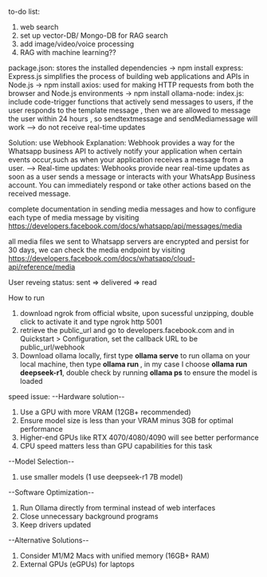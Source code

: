 to-do list: 
1. web search
2. set up vector-DB/ Mongo-DB for RAG search
3. add image/video/voice processing
4. RAG with machine learning??



package.json: stores the installed dependencies 
    -> npm install express: Express.js simplifies the process of building web applications and APIs in Node.js
    -> npm install axios: used for making HTTP requests from both the browser and Node.js environments
    -> npm install ollama-node: 
index.js: 
include code-trigger functions that actively send messages to users, if the user responds to the template message , then we are allowed to message the user within 24 hours , so sendtextmessage and sendMediamessage will work
--> do not receive real-time updates

Solution: use Webhook
Explanation: Webhook provides a way for the Whatsapp business API to actively notify your application when certain events occur,such as when your application receives a message from a user.
--> Real-time updates: Webhooks provide near real-time updates as soon as a user sends a message or interacts with your WhatsApp Business account. You can immediately respond or take other actions based on the received message.

complete documentation in sending media messages and how to configure each type of media message by visiting
https://developers.facebook.com/docs/whatsapp/api/messages/media

all media files we sent to Whatsapp servers are encrypted and persist for 30 days, we can check the media endpoint by visiting
https://developers.facebook.com/docs/whatsapp/cloud-api/reference/media

User reveing status: sent => delivered => read

How to run
1. download ngrok from official wbsite, upon sucessful unzipping, double click to activate it and type ngrok http 5001
2. retrieve the public_url and go to developers.facebook.com and in Quickstart > Configuration, set the callback URL to be public_url/webhook
3. Download ollama locally, first type **ollama serve** to run ollama on your local machine, then 
type **ollama run <Your desired model>**, in my case I choose **ollama run deepseek-r1**, 
double check by running **ollama ps** to ensure the model is loaded 



speed issue:
--Hardware solution--
1. Use a GPU with more VRAM (12GB+ recommended)
2. Ensure model size is less than your VRAM minus 3GB for optimal performance
3. Higher-end GPUs like RTX 4070/4080/4090 will see better performance
4. CPU speed matters less than GPU capabilities for this task

--Model Selection--
1. use smaller models (1 use deepseek-r1 7B model)

--Software Optimization--
1. Run Ollama directly from terminal instead of web interfaces
2. Close unnecessary background programs
3. Keep drivers updated

--Alternative Solutions--
1. Consider M1/M2 Macs with unified memory (16GB+ RAM)
2. External GPUs (eGPUs) for laptops